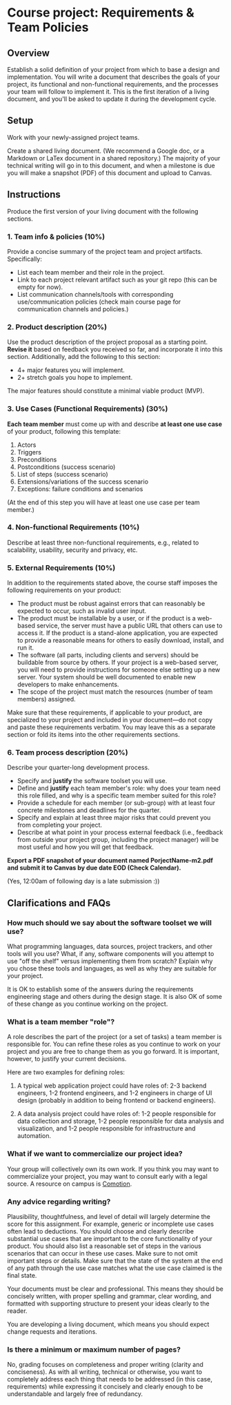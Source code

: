 # Course project: Requirements & Team Policies

## Overview
Establish a solid definition of your project from which to base a design and
implementation.  You will write a document that describes the goals of your
project, its functional and non-functional requirements, and the processes your
team will follow to implement it.  This is the first iteration of a living
document, and you'll be asked to update it during the development cycle.


## Setup

Work with your newly-assigned project teams.

Create a shared living document. (We recommend a Google doc, or a Markdown or
LaTex document in a shared repository.) The majority of your technical writing
will go in to this document, and when a milestone is due you will make a
snapshot (PDF) of this document and upload to Canvas.

## Instructions

Produce the first version of your living document with the following sections.

### 1. Team info & policies (10%)
Provide a concise summary of the project team and project artifacts. Specifically:

- List each team member and their role in the project.
- Link to each project relevant artifact such as your git repo (this can be empty for now).
- List communication channels/tools with corresponding use/communication
  policies (check main course page for communication channels and policies.)

### 2. Product description (20%)
Use the product description of the project proposal as a starting point. __Revise
it__ based on feedback you received so far, and incorporate it into this section.
Additionally, add the following to this section:

- 4+ major features you will implement.
- 2+ stretch goals you hope to implement.

The major features should constitute a minimal viable product (MVP).


### 3. Use Cases (Functional Requirements) (30%)
**Each team member** must come up with and describe **at least one use case** of
your product, following this template:

1. Actors
2. Triggers
3. Preconditions
4. Postconditions (success scenario)
5. List of steps (success scenario)
6. Extensions/variations of the success scenario
7. Exceptions: failure conditions and scenarios

(At the end of this step you will have at least one use case per team member.)


### 4. Non-functional Requirements (10%)
Describe at least three non-functional requirements, e.g., related to
scalability, usability, security and privacy, etc.


### 5. External Requirements (10%)
In addition to the requirements stated above, the course staff imposes the
following requirements on your product:

- The product must be robust against errors that can reasonably be expected to
    occur, such as invalid user input.
- The product must be installable by a user, or if the product is a web-based
    service, the server must have a public URL that others can use to access it.
    If the product is a stand-alone application, you are expected to provide a
    reasonable means for others to easily download, install, and run it.
- The software (all parts, including clients and servers) should be buildable
    from source by others. If your project is a web-based server, you will need
    to provide instructions for someone else setting up a new server. Your
    system should be well documented to enable new developers to make enhancements.
- The scope of the project must match the resources (number of team members)
    assigned.

Make sure that these requirements, if applicable to your product, are specialized 
to your project and included in your document—do not copy and paste these
requirements verbatim.  You may leave this as a separate section or fold its
items into the other requirements sections.


### 6. Team process description (20%)
Describe your quarter-long development process.

- Specify and **justify** the software toolset you will use.
- Define and **justify** each team member's role: why does your team need this
  role filled, and why is a specific team member suited for this role?
- Provide a schedule for each member (or sub-group) with at least four
    concrete milestones and deadlines for the quarter.
- Specify and explain at least three major risks that could prevent you from
    completing your project.
- Describe at what point in your process external feedback
  (i.e., feedback from outside your project group, including the project manager)
  will be most useful and how you will get that feedback.


__Export a PDF snapshot of your document named PorjectName-m2.pdf 
and submit it to Canvas by due date EOD (Check Calendar).__

(Yes, 12:00am of following day is a late submission :))

## Clarifications and FAQs

### How much should we say about the software toolset we will use?

What programming languages, data sources, project trackers, and other tools will
you use? What, if any, software components will you attempt to use "off the shelf"
versus implementing them from scratch? Explain why you chose these tools and
languages, as well as why they are suitable for your project.

It is OK to establish some of the answers during the requirements engineering
stage and others during the design stage. It is also OK of some of these change
as you continue working on the project.

### What is a team member "role"?

A role describes the part of the project (or a set of tasks) a team member is
responsible for. You can refine these roles as you continue to work on your
project and you are free to change them as you go forward. It is important,
however, to justify your current decisions.

Here are two examples for defining roles:

1. A typical web application project could have roles of: 2-3 backend engineers,
   1-2 frontend engineers, and 1-2 engineers in charge of UI  design (probably
   in addition to being frontend or backend engineers).

2. A data analysis project could have roles of: 1-2 people responsible for data
   collection and storage, 1-2 people responsible for data analysis and
   visualization, and 1-2 people responsible for infrastructure and automation.

### What if we want to commercialize our project idea?

Your group will collectively own its own work. If you think you may want to
commercialize your project, you may want to consult early with a legal source. A
resource on campus is [Comotion](https://comotion.uw.edu/).

### Any advice regarding writing?

Plausibility, thoughtfulness, and level of detail will largely determine the
score for this assignment. For example, generic or incomplete use cases often
lead to deductions. You should choose and clearly describe substantial use cases
that are important to the core functionality of your product. You should also
list a reasonable set of steps in the various scenarios that can occur in these
use cases. Make sure to not omit important steps or details. Make sure that the
state of the system at the end of any path through the use case matches what the
use case claimed is the final state.

Your documents must be clear and professional. This means they should be
concisely written, with proper spelling and grammar, clear wording, and
formatted with supporting structure to present your ideas clearly to the reader.

You are developing a living document, which means you should expect change
requests and iterations.

### Is there a minimum or maximum number of pages?

No, grading focuses on completeness and proper writing (clarity and
conciseness). As with all writing, technical or otherwise, you want to
completely address each thing that needs to be addressed (in this case,
requirements) while expressing it concisely and clearly enough to be
understandable and largely free of redundancy.
